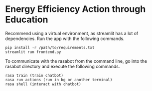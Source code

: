 #  Energy Efficiency Action through Education

Recommend using a virtual environment, as streamlit has a lot of dependencies.
Run the app with the following commands.
```
pip install -r /path/to/requirements.txt
streamlit run frontend.py
```
To communicate with the rasabot from the command line, go into the rasabot directory and execute the following commands.
```
rasa train (train chatbot)
rasa run actions (run in bg or another terminal)
rasa shell (interact with chatbot)
```